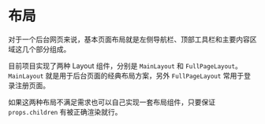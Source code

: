 # 布局

对于一个后台网页来说，基本页面布局就是左侧导航栏、顶部工具栏和主要内容区域这几个部分组成。

目前项目实现了两种 Layout 组件，分别是 `MainLayout` 和 `FullPageLayout`。`MainLayout` 就是用于后台页面的经典布局方案，另外 `FullPageLayout` 常用于登录注册页面。

如果这两种布局不满足需求也可以自己实现一套布局组件，只要保证 `props.children` 有被正确渲染就行。